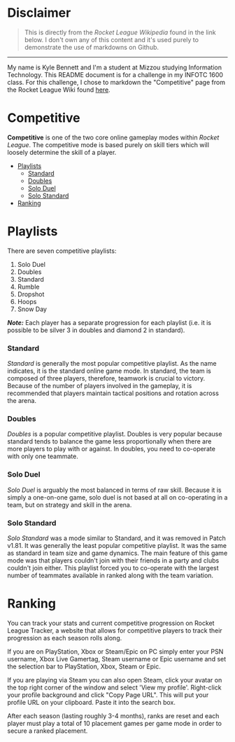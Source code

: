 <!---
KLBT73/KLBT73 is a ✨ special ✨ repository because its `README.md` (this file) appears on your GitHub profile.
You can click the Preview link to take a look at your changes.
--->

# Disclaimer
> This is directly from the *Rocket League Wikipedia* found in the link below. I don't own any of this content and it's used purely to demonstrate the use of markdowns on Github.

---
My name is Kyle Bennett and I'm a student at Mizzou studying Information Technology. This README document is for a challenge in my INFOTC 1600 class.
For this challenge, I chose to markdown the "Competitive" page from the Rocket League Wiki found [here](https://rocketleague.fandom.com/wiki/Rocket_League_Wiki).

# Competitive

**Competitive** is one of the two core online gameplay modes within _Rocket League_. The competitive mode is based purely on skill tiers which will loosely determine the skill of a player.

- [Playlists](#playlists)
  - [Standard](#standard)
  - [Doubles](#doubles)
  - [Solo Duel](#solo-duel)
  - [Solo Standard](#solo-standard)
- [Ranking](#ranking)


# Playlists
There are seven competitive playlists:

1. Solo Duel
2. Doubles
3. Standard
4. Rumble
5. Dropshot
6. Hoops
7. Snow Day

***Note:*** Each player has a separate progression for each playlist (i.e. it is possible to be silver 3 in doubles and diamond 2 in standard).

### Standard
*Standard* is generally the most popular competitive playlist. As the name indicates, it is the standard online game mode. In standard, the team is composed of three players, therefore, teamwork is crucial to victory. Because of the number of players involved in the gameplay, it is recommended that players maintain tactical positions and rotation across the arena.

### Doubles
*Doubles* is a popular competitive playlist. Doubles is very popular because standard tends to balance the game less proportionally when there are more players to play with or against. In doubles, you need to co-operate with only one teammate.

### Solo Duel
*Solo Duel* is arguably the most balanced in terms of raw skill. Because it is simply a one-on-one game, solo duel is not based at all on co-operating in a team, but on strategy and skill in the arena.

### Solo Standard
*Solo Standard* was a mode similar to Standard, and it was removed in Patch v1.81. It was generally the least popular competitive playlist. It was the same as standard in team size and game dynamics. The main feature of this game mode was that players couldn't join with their friends in a party and clubs couldn't join either. This playlist forced you to co-operate with the largest number of teammates available in ranked along with the team variation.

# Ranking
You can track your stats and current competitive progression on Rocket League Tracker, a website that allows for competitive players to track their progression as each season rolls along.

If you are on PlayStation, Xbox or Steam/Epic on PC simply enter your PSN username, Xbox Live Gamertag, Steam username or Epic username and set the selection bar to PlayStation, Xbox, Steam or Epic.

If you are playing via Steam you can also open Steam, click your avatar on the top right corner of the window and select 'View my profile'. Right-click your profile background and click "Copy Page URL". This will put your profile URL on your clipboard. Paste it into the search box.

After each season (lasting roughly 3-4 months), ranks are reset and each player must play a total of 10 placement games per game mode in order to secure a ranked placement. 
